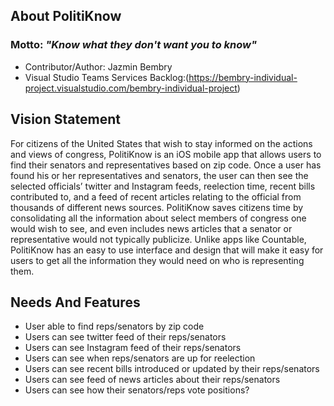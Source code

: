## About PolitiKnow
### Motto: *"Know what they don't want you to know"*

* Contributor/Author: Jazmin Bembry
* Visual Studio Teams Services Backlog:(https://bembry-individual-project.visualstudio.com/bembry-individual-project)

## Vision Statement

For citizens of the United States that wish to stay informed on the actions and views of congress, PolitiKnow is an iOS mobile app that allows users to find their senators and representatives based on zip code. Once a user has found his or her representatives and senators, the user can then see the selected officials’ twitter and Instagram feeds, reelection time, recent bills contributed to, and a feed of recent articles relating to the official from thousands of different news sources. PolitiKnow saves citizens time by consolidating all the information about select members of congress one would wish to see, and even includes news articles that a senator or representative would not typically publicize.  Unlike apps like Countable, PolitiKnow has an easy to use interface and design that will make it easy for users to get all the information they would need on who is representing them.


## Needs And Features

*  User able to find reps/senators by zip code
*  Users can see twitter feed of their reps/senators
*  Users can see Instagram feed of their reps/senators
*  Users can see when reps/senators are up for reelection
*  Users can see recent bills introduced or updated by their reps/senators
*  Users can see feed of news articles about their reps/senators
*  Users can see how their senators/reps vote positions?






